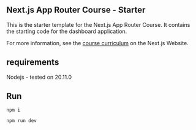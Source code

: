 ## Next.js App Router Course - Starter

This is the starter template for the Next.js App Router Course. It contains the starting code for the dashboard application.

For more information, see the [course curriculum](https://nextjs.org/learn) on the Next.js Website.


## requirements

Nodejs - tested on 20.11.0


## Run

```
npm i
```

```
npm run dev
```